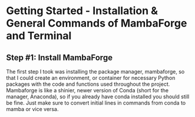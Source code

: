 # Getting Started - Installation & General Commands of MambaForge and Terminal

## Step #1: Install MambaForge
The first step I took was installing the package manager, mambaforge, so that I could create an environment, or container for necessary Python packages with the code and functions used throughout the project. Mambaforge is like a shinier, newer version of Conda (short for the manager, Anaconda), so if you already have conda installed you should still be fine. Just make sure to convert initial lines in commands from conda to mamba or vice versa.
